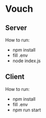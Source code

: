 # Vouch

## Server
How to run:
- npm install
- fill .env
- node index.js

## Client
How to run:
- npm install
- fill .env
- npm run start

